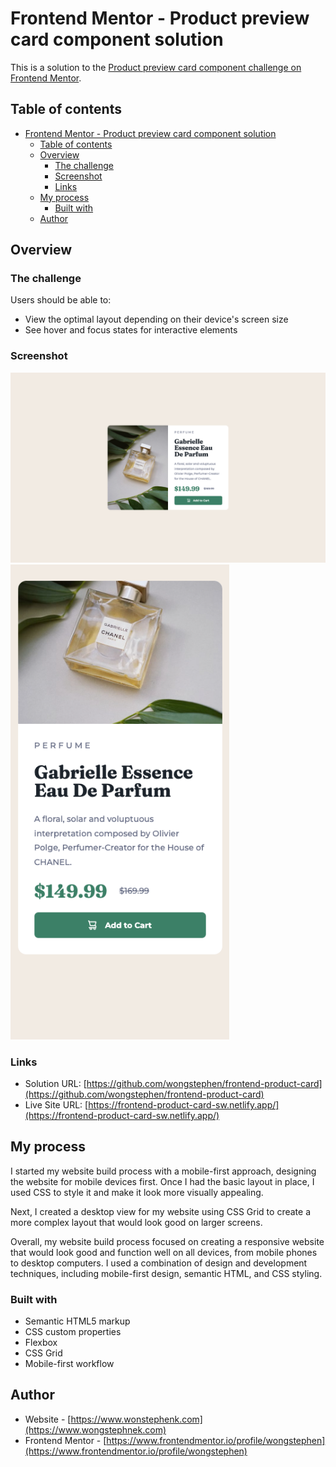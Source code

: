 # Frontend Mentor - Product preview card component solution

This is a solution to the [Product preview card component challenge on Frontend Mentor](https://www.frontendmentor.io/challenges/product-preview-card-component-GO7UmttRfa).

## Table of contents

- [Frontend Mentor - Product preview card component solution](#frontend-mentor---product-preview-card-component-solution)
  - [Table of contents](#table-of-contents)
  - [Overview](#overview)
    - [The challenge](#the-challenge)
    - [Screenshot](#screenshot)
    - [Links](#links)
  - [My process](#my-process)
    - [Built with](#built-with)
  - [Author](#author)

## Overview

### The challenge

Users should be able to:

- View the optimal layout depending on their device's screen size
- See hover and focus states for interactive elements

### Screenshot

<img src="./images/screenshot-desktop.png" />
<img src="./images/screenshot-mobile.png" width="350px"/>

### Links

- Solution URL: [https://github.com/wongstephen/frontend-product-card](https://github.com/wongstephen/frontend-product-card)
- Live Site URL: [https://frontend-product-card-sw.netlify.app/](https://frontend-product-card-sw.netlify.app/)

## My process

I started my website build process with a mobile-first approach, designing the website for mobile devices first. Once I had the basic layout in place, I used CSS to style it and make it look more visually appealing.

Next, I created a desktop view for my website using CSS Grid to create a more complex layout that would look good on larger screens.

Overall, my website build process focused on creating a responsive website that would look good and function well on all devices, from mobile phones to desktop computers. I used a combination of design and development techniques, including mobile-first design, semantic HTML, and CSS styling.

### Built with

- Semantic HTML5 markup
- CSS custom properties
- Flexbox
- CSS Grid
- Mobile-first workflow

## Author

- Website - [https://www.wonstephenk.com](https://www.wongstephnek.com)
- Frontend Mentor - [https://www.frontendmentor.io/profile/wongstephen](https://www.frontendmentor.io/profile/wongstephen)
